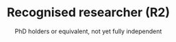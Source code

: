 ---
role-id: researcher
name: r2
title: Recognised researcher (R2)
subtitle: PhD holders or equivalent, not yet fully independent
sources: 
  - TU Delft workshop
mapping: 
  - 
    keyskill: data_reusage
    description: |-
      Understanding the opportunities that existing sources can offer as raw material for your own research, you can demonstrate the skills to find, access, integrate and reuse data from these sources. These may be publicly available trustworthy repositories in your own domain, or other reputable sources, including your network of collaborators. You help students and colleagues to translate secondary data or code from its original context, to address new questions or problems. You seek advice from other professionals where appropriate, to help broaden the opportunities available, or to make data actionable, whether it is from external sources or within your own team.
    level: intermediate
    support_providers: 
      - 
        role-id: data_advisor
        name: data_steward
      - 
        role-id: data_service_provider
        name: data_librarian
      - 
        role-id: data_service_provider
        name: archivist
  - 
    keyskill: open_research_tools_services_usage_or_development
    description: |-
      You can describe the opportunities that electronic lab notebooks, virtual research environments and other online services should offer your research. If your research analyses depend on specific software code or scripts these are made as open as possible, or as closed as necessary to comply with legal obligations. You.can show you understand how to give and get attribution for any contributions that software authors make to published results.
    level: basic
    support_providers: 
      - 
        role-id: data_service_provider
        name: research_software_engineer
      - 
        role-id: data_service_provider
        name: data_service_architect
  - 
    keyskill: fair_output_preparation_and_documentation
    description: |-
      You can identify examples of data and code that offer insights to advance your field, and understand the importance of these being FAIR. You understand also that the value of data for reuse, and as evidence for published research claims, depends on there being a traceable path of documentation from creation to analysis. You can apply provenance concepts in your community, and use standard formats and identifiers for metadata and data. Using these you help yourself and others to find and get further practical value from research data, making it accessible, and recording  how data is managed  to ensure it is interoperable and reusable in different contexts.
    level: intermediate
    support_providers: 
      - 
        role-id: data_advisor
        name: data_steward
      - 
        role-id: data_service_provider
        name: research_software_engineer
      - 
        role-id: data_service_provider
        name: data_librarian
  - 
    keyskill: contribution_recognition_citation_and_acknowledgement
    description: |-
      Building on your awareness  of research integrity principles and codes of professional research conduct you show you are able to properly cite any data, code and methods that you reuse. When you publish results you also acknowledge your collaborators, technicians or others who have contributed to results, as co-authors where appropriate. You apply standards to credit those who helped with collection, management, documentation, publication and archiving of research outputs, so that everyone’s expertise is appropriately rewarded. By using standard output identifiers (e.g. DOIs) researcher identifiers (e.g. ORCID) and contributor roles (e.g. the [CRediT](https://casrai.org/credit/) taxonomy) you also help to make your outputs findable by others.
    level: intermediate
    support_providers: 
      - 
        role-id: data_advisor
        name: data_steward
      - 
        role-id: data_service_provider
        name: data_librarian
---
